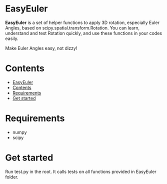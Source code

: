 # EasyEuler

**EasyEuler** is a set of helper functions to apply 3D rotation, especially Euler Angles, based on scipy.spatial.transform.Rotation.
You can learn, understand and test Rotation quickly, and use these functions in your codes easily.

Make Euler Angles easy, not dizzy!

# Contents

- [EasyEuler](#easyeuler)
- [Contents](#contents)
- [Requirements](#requirements)
- [Get started](#get-started)

# Requirements

- numpy
- scipy

# Get started

Run test.py in the root. It calls tests on all functions provided in EasyEuler folder.
